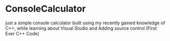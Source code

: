 # ConsoleCalculator
just a simple console calculator built using my recently gained knowledge of C++, while learning about Visual Studio and Adding source control (First Ever C++ Code) 
